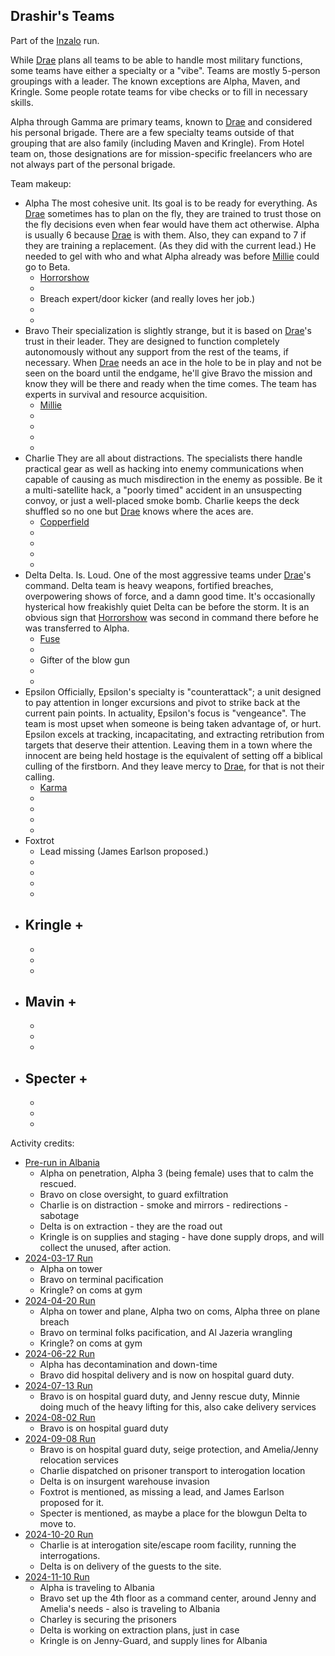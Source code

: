 ## Drashir's Teams

Part of the [Inzalo](InzaloShadowEarth) run.

While [Drae](DrashirBlitzen) plans all teams to be able to handle most
military functions, some teams have either a specialty or a
"vibe". Teams are mostly 5-person groupings with a leader. The known
exceptions are Alpha, Maven, and Kringle. Some people rotate teams for
vibe checks or to fill in necessary skills.

Alpha through Gamma are primary teams, known to [Drae](DrashirBlitzen)
and considered his personal brigade. There are a few specialty teams
outside of that grouping that are also family (including Maven and
Kringle).  From Hotel team on, those designations are for
mission-specific freelancers who are not always part of the personal
brigade.

Team makeup:
  + Alpha
    The most cohesive unit. Its goal is to be ready for everything. As
    [Drae](DrashirBlitzen) sometimes has to plan on the fly, they are
    trained to trust those on the fly decisions even when fear would
    have them act otherwise. Alpha is usually 6 because
    [Drae](DrashirBlitzen) is with them. Also, they can expand to 7 if
    they are training a replacement. (As they did with the current
    lead.) He needed to gel with who and what Alpha already was before
    [Millie](MaximillianMastersonIII) could go to Beta.
    + [Horrorshow](HoratioDorinto)
    -
    - Breach expert/door kicker (and really loves her job.)
    -
    -
  + Bravo
    Their specialization is slightly strange, but it is based on
    [Drae](DrashirBlitzen)'s trust in their leader. They are designed
    to function completely autonomously without any support from the
    rest of the teams, if necessary. When [Drae](DrashirBlitzen) needs
    an ace in the hole to be in play and not be seen on the board
    until the endgame, he'll give Bravo the mission and know they will
    be there and ready when the time comes. The team has experts in
    survival and resource acquisition.
    + [Millie](MaximillianMastersonIII)
    -
    -
    -
    -
  + Charlie
    They are all about distractions. The specialists there handle
    practical gear as well as hacking into enemy communications when
    capable of causing as much misdirection in the enemy as
    possible. Be it a multi-satellite hack, a "poorly timed" accident
    in an unsuspecting convoy, or just a well-placed smoke
    bomb. Charlie keeps the deck shuffled so no one but
    [Drae](DrashirBlitzen) knows where the aces are.
    + [Copperfield](CrissandraMinx)
    -
    -
    -
    -
  + Delta
    Delta. Is. Loud. One of the most aggressive teams under
    [Drae](DrashirBlitzen)'s command. Delta team is heavy weapons,
    fortified breaches, overpowering shows of force, and a damn good
    time. It's occasionally hysterical how freakishly quiet Delta can
    be before the storm. It is an obvious sign that
    [Horrorshow](HoratioDorinto) was second in command there before he
    was transferred to Alpha.
    + [Fuse](GlibertLincoln)
    -
    - Gifter of the blow gun
    -
    -
  + Epsilon
    Officially, Epsilon's specialty is "counterattack"; a unit
    designed to pay attention in longer excursions and pivot to strike
    back at the current pain points. In actuality, Epsilon's focus is
    "vengeance". The team is most upset when someone is being taken
    advantage of, or hurt. Epsilon excels at tracking, incapacitating,
    and extracting retribution from targets that deserve their
    attention. Leaving them in a town where the innocent are being
    held hostage is the equivalent of setting off a biblical culling
    of the firstborn. And they leave mercy to [Drae](DrashirBlitzen),
    for that is not their calling.
	+ [Karma](ArialLi)
	-
	-
	-
	-
  + Foxtrot
    + Lead missing (James Earlson proposed.)
	-
	-
	-
	-
  + Kringle
    +
    -
    -
    -
    -
  + Mavin
    +
	-
	-
	-
	-
  + Specter
    +
	-
	-
	-
	-
	
Activity credits:
 + [Pre-run in Albania](https://plan-b.org/~dkap/Amber/logs/20240908-Background_Drae_Cedrick.html)
   - Alpha on penetration, Alpha 3 (being female) uses that to calm
     the rescued.
   - Bravo on close oversight, to guard exfiltration
   - Charlie is on distraction - smoke and mirrors - redirections -
     sabotage
   - Delta is on extraction - they are the road out
   - Kringle is on supplies and staging - have done supply drops, and
     will collect the unused, after action.
 + [2024-03-17 Run](https://plan-b.org/~dkap/Amber/logs/20240317-Inzalo_Run_Log.html)
   - Alpha on tower
   - Bravo on terminal pacification
   - Kringle? on coms at gym
 + [2024-04-20 Run](https://plan-b.org/~dkap/Amber/logs/20240420-Inzalo_Run_Log.html)
   - Alpha on tower and plane, Alpha two on coms, Alpha three on plane
     breach
   - Bravo on terminal folks pacification, and Al Jazeria wrangling
   - Kringle? on coms at gym
 + [2024-06-22 Run](https://plan-b.org/~dkap/Amber/logs/20240622-Inzalo_Run_Log.html)
   - Alpha has decontamination and down-time
   - Bravo did hospital delivery and is now on hospital guard duty.
 + [2024-07-13 Run](https://plan-b.org/~dkap/Amber/logs/20240713-Inzalo_Run_Log.html)
   - Bravo is on hospital guard duty, and Jenny rescue duty, Minnie
     doing much of the heavy lifting for this, also cake delivery
     services
 + [2024-08-02 Run](https://plan-b.org/~dkap/Amber/logs/20240802-Inzalo_Run_Log.html)
   - Bravo is on hospital guard duty
 + [2024-09-08 Run](https://plan-b.org/~dkap/Amber/logs/20240908-Inzalo_Run_Log.html)
   - Bravo is on hospital guard duty, seige protection, and
     Amelia/Jenny relocation services
   - Charlie dispatched on prisoner transport to interogation location
   - Delta is on insurgent warehouse invasion
   - Foxtrot is mentioned, as missing a lead, and James Earlson proposed for it.
   - Specter is mentioned, as maybe a place for the blowgun Delta to move to.
 + [2024-10-20 Run](https://plan-b.org/~dkap/Amber/logs/20241020-Inzalo_Run_Log.html)
   - Charlie is at interogation site/escape room facility, running the
     interrogations.
   - Delta is on delivery of the guests to the site.
 + [2024-11-10 Run](https://plan-b.org/~dkap/Amber/logs/20241110-Inzalo_Run_Log.html)
   - Alpha is traveling to Albania
   - Bravo set up the 4th floor as a command center, around Jenny and
     Amelia's needs - also is traveling to Albania
   - Charley is securing the prisoners
   - Delta is working on extraction plans, just in case
   - Kringle is on Jenny-Guard, and supply lines for Albania
